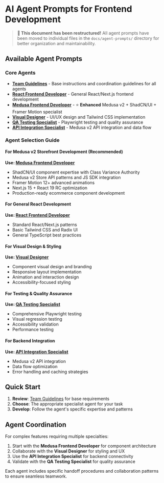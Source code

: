 # AI Agent Prompts for Frontend Development

> **📁 This document has been restructured!** All agent prompts have been moved to individual files in the `docs/agent-prompts/` directory for better organization and maintainability.

## Available Agent Prompts

### Core Agents
- **[Team Guidelines](docs/agent-prompts/TEAM.md)** - Base instructions and coordination guidelines for all agents
- **[React Frontend Developer](docs/agent-prompts/REACT_FRONTEND_DEVELOPER.md)** - General React/Next.js frontend development
- **[Medusa Frontend Developer](docs/agent-prompts/MEDUSA_FRONTEND_DEVELOPER.md)** - ⭐ **Enhanced** Medusa v2 + ShadCN/UI + Framer Motion specialist
- **[Visual Designer](docs/agent-prompts/VISUAL_DESIGNER.md)** - UI/UX design and Tailwind CSS implementation
- **[QA Testing Specialist](docs/agent-prompts/QA_TESTING_SPECIALIST.md)** - Playwright testing and quality assurance
- **[API Integration Specialist](docs/agent-prompts/API_INTEGRATION_SPECIALIST.md)** - Medusa v2 API integration and data flow

### Agent Selection Guide

#### For Medusa v2 Storefront Development (Recommended)
**Use: [Medusa Frontend Developer](docs/agent-prompts/MEDUSA_FRONTEND_DEVELOPER.md)**
- ShadCN/UI component expertise with Class Variance Authority
- Medusa v2 Store API patterns and JS SDK integration
- Framer Motion 12+ advanced animations
- Next.js 15 + React 19 RC optimization
- Production-ready ecommerce component development

#### For General React Development
**Use: [React Frontend Developer](docs/agent-prompts/REACT_FRONTEND_DEVELOPER.md)**
- Standard React/Next.js patterns
- Basic Tailwind CSS and Radix UI
- General TypeScript best practices

#### For Visual Design & Styling
**Use: [Visual Designer](docs/agent-prompts/VISUAL_DESIGNER.md)**
- Component visual design and branding
- Responsive layout implementation
- Animation and interaction design
- Accessibility-focused styling

#### For Testing & Quality Assurance
**Use: [QA Testing Specialist](docs/agent-prompts/QA_TESTING_SPECIALIST.md)**
- Comprehensive Playwright testing
- Visual regression testing
- Accessibility validation
- Performance testing

#### For Backend Integration
**Use: [API Integration Specialist](docs/agent-prompts/API_INTEGRATION_SPECIALIST.md)**
- Medusa v2 API integration
- Data flow optimization
- Error handling and caching strategies

## Quick Start

1. **Review**: [Team Guidelines](docs/agent-prompts/TEAM.md) for base requirements
2. **Choose**: The appropriate specialist agent for your task
3. **Develop**: Follow the agent's specific expertise and patterns

## Agent Coordination

For complex features requiring multiple specialties:
1. Start with the **Medusa Frontend Developer** for component architecture
2. Collaborate with the **Visual Designer** for styling and UX
3. Use the **API Integration Specialist** for backend connectivity
4. Validate with the **QA Testing Specialist** for quality assurance

Each agent includes specific handoff procedures and collaboration patterns to ensure seamless teamwork.